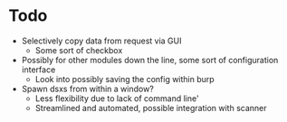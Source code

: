 Todo
====

- Selectively copy data from request via GUI
  - Some sort of checkbox
- Possibly for other modules down the line, some sort of configuration interface
  - Look into possibly saving the config within burp
- Spawn dsxs from within a window?
  - Less flexibility due to lack of command line'
  - Streamlined and automated, possible integration with scanner
